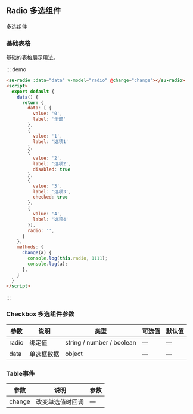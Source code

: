 ## Radio 多选组件
多选组件

### 基础表格
基础的表格展示用法。

::: demo

```html
<su-radio :data="data" v-model="radio" @change="change"></su-radio>
<script>
  export default {
    data() {
      return {
        data: [ {
          value: '0',
          label: '全部'
        },
        {
          value: '1',
          label: '选项1'
        },
        {
          value: '2',
          label: '选项2',
          disabled: true
        },
        {
          value: '3',
          label: '选项3',
          checked: true
        },
        {
          value: '4',
          label: '选项4'
        }],
        radio: '',
      }
    },
    methods: {
      change(a) {
        console.log(this.radio, 1111);
        console.log(a);
      },
    }
  }
</script>
```

:::


### Checkbox 多选组件参数

| 参数      | 说明          | 类型      | 可选值                           | 默认值  |
|---------- |-------------- |---------- |--------------------------------  |-------- |
| radio    | 绑定值 | string / number / boolean    | — | — |
| data    | 单选框数据 | object    | — | — |

### Table事件

| 参数      | 说明          | 参数      | 
|---------- |-------------- |---------- |
| change    | 改变单选值时回调 | —    |



